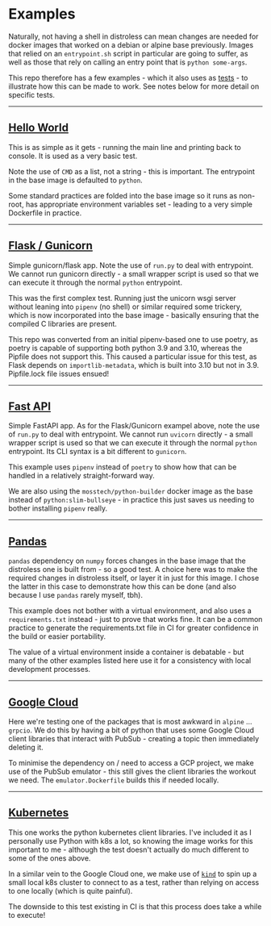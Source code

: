 
# Examples

Naturally, not having a shell in distroless can mean changes are needed for docker images that worked on a debian or alpine base previously. Images that relied on an `entrypoint.sh` script in particular are going to suffer, as well as those that rely on calling an entry point that is `python some-args`.

This repo therefore has a few examples - which it also uses as [tests](./tests/) - to illustrate how this can be made to work. See notes below for more detail on specific tests.

---

## [Hello World](tests/hello-world/)

This is as simple as it gets - running the main line and printing back to console. It is used as a very basic test.

Note the use of `CMD` as a list, not a string - this is important. The entrypoint in the base image is defaulted to `python`.

Some standard practices are folded into the base image so it runs as non-root, has appropriate environment variables set - leading to a very simple Dockerfile in practice.

---

## [Flask / Gunicorn](tests/gunicorn/)

Simple gunicorn/flask app. Note the use of `run.py` to deal with entrypoint. We cannot run gunicorn directly - a small wrapper script is used so that we can execute it through the normal `python` entrypoint.

This was the first complex test. Running just the unicorn wsgi server without leaning into `pipenv` (no shell) or similar required some trickery, which is now incorporated into the base image - basically ensuring that the compiled C libraries are present.

This repo was converted from an initial pipenv-based one to use poetry, as poetry is capable of supporting both python 3.9 and 3.10, whereas the Pipfile does not support this. This caused a particular issue for this test, as Flask depends on `importlib-metadata`, which is built into 3.10 but not in 3.9. Pipfile.lock file issues ensued!

---

## [Fast API](tests/fastapi/)

Simple FastAPI app. As for the Flask/Gunicorn exampel above, note the use of `run.py` to deal with entrypoint. We cannot run `uvicorn` directly - a small wrapper script is used so that we can execute it through the normal `python` entrypoint. Its CLI syntax is a bit different to `gunicorn`.

This example uses `pipenv` instead of `poetry` to show how that can be handled in a relatively straight-forward way.

We are also using the `mosstech/python-builder` docker image as the base instead of `python:slim-bullseye` - in practice this just saves us needing to bother installing `pipenv` really.

---

## [Pandas](tests/pandas/)

`pandas` dependency on `numpy` forces changes in the base image that the distroless one is built from - so a good test. A choice here was to make the required changes in distroless itself, or layer it in just for this image. I chose the latter in this case to demonstrate how this can be done (and also because I use `pandas` rarely myself, tbh).

This example does not bother with a virtual environment, and also uses a `requirements.txt` instead - just to prove that works fine. It can be a common practice to generate the requirements.txt file in CI for greater confidence in the build or easier portability.

The value of a virtual environment inside a container is debatable - but many of the other examples listed here use it for a consistency with local development processes.

---

## [Google Cloud](tests/google-cloud/)

Here we're testing one of the packages that is most awkward in `alpine` ... `grpcio`. We do this by having a bit of python that uses some Google Cloud client libraries that interact with PubSub - creating a topic then immediately deleting it.

To minimise the dependency on / need to access a GCP project, we make use of the PubSub emulator - this still gives the client libraries the workout we need. The `emulator.Dockerfile` builds this if needed locally.

---

## [Kubernetes](tests/kubernetes/)

This one works the python kubernetes client libraries. I've included it as I personally use Python with k8s a lot, so knowing the image works for this important to me - although the test doesn't actually do much different to some of the ones above.

In a similar vein to the Google Cloud one, we make use of [`kind`](https://kind.sigs.k8s.io/) to spin up a small local k8s cluster to connect to as a test, rather than relying on access to one locally (which is quite painful).

The downside to this test existing in CI is that this process does take a while to execute!

